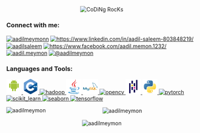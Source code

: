 <div align="center" width="50">
  
  <img src="https://github.com/SP-XD/SP-XD/blob/main/images/dev-working_rounded.gif?raw=true" href="https://github.com/sp-xd" alt="CoDiNg RocKs"  width="60%"/><br> 
  
<div align="center">

<h3 align="left">Connect with me:</h3>
<p align="left">
<a href="https://twitter.com/aadilmeymonn" target="blank"><img align="center" src="https://user-images.githubusercontent.com/60597290/173852545-4b8a3257-69ac-42ad-895e-bb842fd60372.png" alt="aadilmeymonn" height="30" width="40" /></a>
<a href="https://www.linkedin.com/in/aadil-saleem-803848219/" target="blank"><img align="center" src="https://user-images.githubusercontent.com/60597290/173852531-4343e250-e3cb-4bdb-b84f-50695c64aa12.png" alt="https://www.linkedin.com/in/aadil-saleem-803848219/" height="30" width="40" /></a>
<a href="https://kaggle.com/aadilsaleem" target="blank"><img align="center" src="https://raw.githubusercontent.com/rahuldkjain/github-profile-readme-generator/master/src/images/icons/Social/kaggle.svg" alt="aadilsaleem" height="30" width="40" /></a>
<a href="https://www.facebook.com/aadil.memon.1232/" target="blank"><img align="center" src="https://user-images.githubusercontent.com/60597290/173852508-c8fba934-8e29-45c1-940e-ce45af784d37.png" alt="https://www.facebook.com/aadil.memon.1232/" height="30" width="40" /></a>
<a href="https://instagram.com/aadil.meymon" target="blank"><img align="center" src="https://user-images.githubusercontent.com/60597290/173852523-c34e15e4-dc3b-4c2a-a5a4-d460b96e4151.png" alt="aadil.meymon" height="30" width="40" /></a>
<a href="https://medium.com/@aadilmeymon" target="blank"><img align="center" src="https://raw.githubusercontent.com/rahuldkjain/github-profile-readme-generator/master/src/images/icons/Social/medium.svg" alt="@aadilmeymon" height="30" width="40" /></a>
</p>

<h3 align="left">Languages and Tools:</h3>
<p align="left"> <a href="https://developer.android.com" target="_blank" rel="noreferrer"> <img src="https://raw.githubusercontent.com/devicons/devicon/master/icons/android/android-original-wordmark.svg" alt="android" width="40" height="40"/> </a> <a href="https://www.w3schools.com/cpp/" target="_blank" rel="noreferrer"> <img src="https://raw.githubusercontent.com/devicons/devicon/master/icons/cplusplus/cplusplus-original.svg" alt="cplusplus" width="40" height="40"/> </a> <a href="https://hadoop.apache.org/" target="_blank" rel="noreferrer"> <img src="https://www.vectorlogo.zone/logos/apache_hadoop/apache_hadoop-icon.svg" alt="hadoop" width="40" height="40"/> </a> <a href="https://www.java.com" target="_blank" rel="noreferrer"> <img src="https://raw.githubusercontent.com/devicons/devicon/master/icons/java/java-original.svg" alt="java" width="40" height="40"/> </a> <a href="https://www.mysql.com/" target="_blank" rel="noreferrer"> <img src="https://raw.githubusercontent.com/devicons/devicon/master/icons/mysql/mysql-original-wordmark.svg" alt="mysql" width="40" height="40"/> </a> <a href="https://opencv.org/" target="_blank" rel="noreferrer"> <img src="https://www.vectorlogo.zone/logos/opencv/opencv-icon.svg" alt="opencv" width="40" height="40"/> </a> <a href="https://pandas.pydata.org/" target="_blank" rel="noreferrer"> <img src="https://raw.githubusercontent.com/devicons/devicon/2ae2a900d2f041da66e950e4d48052658d850630/icons/pandas/pandas-original.svg" alt="pandas" width="40" height="40"/> </a> <a href="https://www.python.org" target="_blank" rel="noreferrer"> <img src="https://raw.githubusercontent.com/devicons/devicon/master/icons/python/python-original.svg" alt="python" width="40" height="40"/> </a> <a href="https://pytorch.org/" target="_blank" rel="noreferrer"> <img src="https://www.vectorlogo.zone/logos/pytorch/pytorch-icon.svg" alt="pytorch" width="40" height="40"/> </a> <a href="https://scikit-learn.org/" target="_blank" rel="noreferrer"> <img src="https://upload.wikimedia.org/wikipedia/commons/0/05/Scikit_learn_logo_small.svg" alt="scikit_learn" width="40" height="40"/> </a> <a href="https://seaborn.pydata.org/" target="_blank" rel="noreferrer"> <img src="https://seaborn.pydata.org/_images/logo-mark-lightbg.svg" alt="seaborn" width="40" height="40"/> </a> <a href="https://www.tensorflow.org" target="_blank" rel="noreferrer"> <img src="https://www.vectorlogo.zone/logos/tensorflow/tensorflow-icon.svg" alt="tensorflow" width="40" height="40"/> </a> </p>

<p><img align="left" src="https://github-readme-stats.vercel.app/api/top-langs?username=aadilmeymon&show_icons=true&locale=en&layout=compact" alt="aadilmeymon" /></p>

<p>&nbsp;<img align="center" src="https://github-readme-stats.vercel.app/api?username=aadilmeymon&show_icons=true&locale=en" alt="aadilmeymon" /></p>

<p><img align="center" src="https://github-readme-streak-stats.herokuapp.com/?user=aadilmeymon&" alt="aadilmeymon" /></p>
